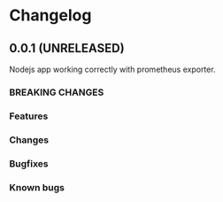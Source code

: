 # Changelog

## 0.0.1 (UNRELEASED)

Nodejs app working correctly with prometheus exporter.

### BREAKING CHANGES

### Features

### Changes

### Bugfixes

### Known bugs
